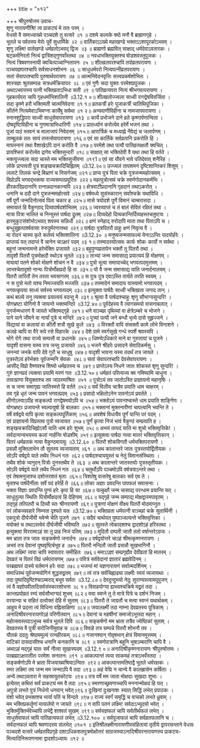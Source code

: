 +++
title = "०१२"

+++
श्रीपुरुषोत्तम उवाच-  
शृणु नारायणीश्रि! त्व प्राकट्यं मे ततः परम् ।  
वेधसो वै समाध्याख्ये पञ्चदशे तु वत्सरे ॥१ ॥
दशमे कल्पके षष्ठे मनौ वै ब्राह्मणगृहे ।  
भूतले च पर्वतस्य मेरोः पूर्वे सुधार्मिके ॥२ ॥
वार्तिकाऽऽख्ये महाखण्डे भक्ताऽऽशापूरकोऽभवम् ।  
शृणु लक्ष्मि! वार्तखण्डे धर्मव्रतोऽभवद् द्विजः ॥३ ॥
ब्राह्मणो ब्रह्मवित् साक्षाद् धर्मदेवाऽवतारकः ।  
षट्कर्मनिरतो नित्यं द्वात्रिंशद्गुणवाँस्तथा ॥४ ॥
नवधाभक्तियुक्तश्च षोडशवस्तुपूजकः ।  
नित्यं त्रिषवणस्नायी क्वचित्पञ्चाग्नितापनः ॥५ ॥
शीलव्रतपरश्चापि तपोव्रतपरायणः ।  
पञ्चयज्ञपरश्चापि सर्वसाधनशोभनः ॥६ ॥
साधुधर्मपरो नित्यपत्नीव्रतपरायणः ।  
सतां सेवापरश्चापि पुरुषार्थपरायणः ॥७ ॥
आत्मनिवेदनवृत्तिः सत्त्वप्रकर्षशोभितः ।  
शास्त्रज्ञः श्रुतसम्पन्नः सत्रधर्मक्रियापरः ॥८ ॥
एवं गुणैः सदा युक्तः परमेशप्रपूजकः ।  
अथाऽभवत्तस्य पत्नी भक्तिव्रताऽभिधा सती ॥९ ॥
पातिव्रत्यपरा नित्यं श्रीभगवत्परायणा ।  
गृहकार्यपरा चापि गृहधर्माभिशालिनी ॥3.12.१ ०॥
शीलव्रतोज्ज्वला साध्वी रागद्वेषविवर्जिता ।  
सदा कृष्णे हरौ भक्तिमती चात्मनिवेदना ॥१ १॥
व्रतकर्त्री हरेः पूजाकर्त्री चातिथिपूजिका ।  
कीर्तने नित्यमेवाऽभिमग्ना कार्येषु सर्वथा ॥१ २॥
अन्यवाणीविहीना च नामजापपरायणा ।  
स्नानशुद्धिपरा साध्वी साधुसेवापरायणा ॥१३ ॥
कार्ये प्रभोजने दाने व्रते कृष्णार्पणान्विता ।  
दोषदृष्टिविहीना च गुणमात्राभिधारिणी ॥१४॥
प्रातर्ध्यानं करोत्येव हरेर्मे भजनं तथा ।  
पूजां पाठं स्तवनं च मालाजापं निवेदनम् ॥१५॥
आरार्त्रिकं च मध्याह्ने नैवेद्यं च जलार्पणम् ।  
ताम्बूलकं ततः सायं तत्तत्सेवापरायणा ॥१६॥
एवं सा कार्तिके सर्वव्रतानि प्रकरोति हि ।  
माघस्नानं तथा वैशाखेऽपि दानं करोति वै ॥१७॥
परमेशे तथा पत्यौ पातिव्रत्यक्षतौ क्वचित् ।  
प्रायश्चित्तं करोत्येव द्रागेव भक्तिसुन्दरी ॥१८॥
साक्षात् सा भक्तिदेवी वै यथा तथा हि वर्तते ।  
भक्त्युज्ज्वला सदा चास्ते मम भक्तिसुजीवना ॥१९1॥
एवं सा यौवने भावे पतिदेवात् शनैरिह ।  
लोके प्राप्तवती पुत्रं शङ्खचक्रादिचिह्नितम् ॥3.12.२०॥
उज्ज्वलं तापशमनं दृष्टिशान्तिकरं शिशुम् ।  
ललाटे तिलकं चन्द्रे बिभ्राणं च निसर्गजम् ॥२१॥
प्राप्य पुत्रं पिता चक्रे पुत्रजन्ममहोत्सवम् ।  
विप्रोऽपि भगवद्भक्त्या राज्यसम्पत्प्रपूरितः ॥२२॥
महत्पुत्रोत्सवं चक्रे स्वर्णगोदानकर्मभिः ।  
हीरकादिप्रदानानि रत्नान्नदानकान्यपि ॥२३॥
क्षेत्रवाटीप्रदानानि गृहदानं तथाऽकरोत् ।  
धनानि च ददौ दाने पुत्रजन्ममहोत्सवे ॥२४॥
वर्षमध्ये सुसंस्कारान् सर्वांश्चक्रे यथाविधि ।  
वर्षे पूर्णे जन्मदिनोत्सवं पिता चकार ह ॥२५॥
मासे त्रयोदशे पूर्णे विमानं चाम्बरात्तदा ।  
समायातं हि वैकुण्ठाद् दिव्यपार्षदशोभितम् ॥२६॥
ज्वरव्याप्तं च तं बालं सेवितं रक्षितं तथा ।  
मात्रा पित्रा भालितं च निन्युस्तं पार्षदा द्रुतम् ॥२७॥
दिव्यदेहो दिव्यकान्तिर्दिव्यहस्तचतुष्टयः ।  
हारमुकुटसंशोभोऽभवत् शवस्य सन्निधौ ॥२८॥
क्षणं स्नेहाद् रुरोदापि माता तथा पिताऽपि च ।  
बन्धुसुहृत्पार्श्ववासा रुरुदुर्मरणात्तथा ॥२९॥
पार्षदाः पुत्रपितरौ प्राहुः क्षणं निवृत्य वै ।  
मा रोदनं चास्य कृते कर्तव्यं भक्तिशालिना ॥3.12.३० ॥
मनुष्यजन्मसाफल्यं येनाऽऽप्तिः पादयोर्हरेः ।  
प्राप्तव्यं यत् तदाप्तं वै चानेन चाऽक्षरं पदम् ॥३ १॥
तस्मादस्योत्सवः कार्यः शोकः कार्यो न सर्वथा ।  
बहूनां जन्मनामन्ते हरेर्भक्तिः प्रजायते ॥३२॥
बहुपुण्यप्रतापेन भक्तौ तु पितरौ तथा ।  
तादृशौ पितरौ पुत्रमोक्षदौ स्थोऽत्र भूतले ॥३३॥
ताभ्यां जन्म समासाद्य प्रयात्ययं हि मोक्षणम् ।  
मायायां पतने शोको मोक्षणे शोचनं न वै ॥३४॥
पुत्रो भूत्वा समायाच्चेद् भगवत्पदमुत्तमम् ।  
लाभश्चेतादृशो नान्यः पित्रोर्मोक्षप्रदो हि सः ॥३५॥
यो वै जन्म समासाद्य याति जनार्दनालयम् ।  
पितरौ तारितौ तेन तरता भवसागरम् ॥३६॥
स पुत्रः पुत्र एवाऽस्ति तार्यते तरति स्वयम् ।  
न स पुत्रो मतो यश्च निमज्जयति मज्जति ॥३७॥
तस्मादेनं समादाय यास्यामो भगवत्पदम् ।  
भगवत्कृपया साध्यं सर्वस्य भगवत्पदम् ॥३८॥
इत्युक्ता पार्षदैः साध्वी भक्तिव्रता जगाद तान् ।  
कथं बाल्ये तनु त्यक्त्वा प्रयात्ययं वदन्तु मे ॥३९॥
श्रुत्वा वै पार्षदाश्चाहुः शृणु सौभाग्यसुन्दरि! ।  
योगभ्रष्टा योगिनो वै जायन्ते भक्तमन्दिरे ॥3.12.४०॥
पूर्वदेहस्य वै त्यागसमयो वासनाबलात् ।  
पुनर्जन्मधारणं वै जायते भक्तिमद्गृहे ॥४१॥
धने वाञ्च्छा पृथिव्यां वा क्षेत्रेऽम्बरे च भोजने ।  
पाने याने जीवने वा नार्यां पुत्रे च मन्दिरे ॥४२॥
पुत्र्यां पत्यौ जने बन्धौ भृत्ये दासे सुहृज्जने ।  
विद्यायां वा कलायां वा कीर्तौ शत्रौ सुखे कुले ॥४३ ॥
विरक्तौ वापि संसक्तौ कामे लोभे विनाशने ।  
कलहे चापि वा वैरे रूपे रसे विहारके ॥४४॥
देशे ग्रामे स्वर्गसुखे गन्धे स्पर्शे श्रवस्यपि ।  
भोगे रोगे तथा राज्ये सम्पत्तौ वा प्रधानके ॥४५॥
धिष्ण्येऽधिकारे माने वा गुरुतायां च पूजने ।  
यादृशी वासना यस्य तत्र जन्तुः प्रजायते ॥४६॥
भजने श्रीहरेः प्रसादने सेवादिकर्मसु ।  
जनन्यां जनके वापि देवे गुरौ च साधुषु ॥४७॥
यादृशी भावना यस्य तदर्थं तत्र जायते ।  
पुत्रस्तेऽयं हरेर्भक्तः पूर्वजन्मनि सेवकः ॥४८॥
सतां सेवापरश्चापि देवसेवापरायणः ।  
आसीद् विप्रो वैष्णवश्च शिष्यो धर्मव्रतस्य च ॥४९॥
प्राप्तेऽस्य निधने जातः शोकस्तं शृणु सुन्दरि! ।  
गुरुं ज्ञानप्रदं त्यक्त्वा प्रयामि मरणं गतः ॥3.12.५०॥
धर्मव्रतं परित्यज्य क्व गमिष्यामि चाधुना ।  
तावत्प्राणा वियुक्ताश्च तव जाठरमाश्रितः ॥५१ ॥
पुत्रोऽयं तव जातोऽस्ति प्राज्ञायनो महानृषिः ।  
स च जन्म समागृह्य जातिस्मरो हि वर्तते ॥५२॥
सर्वं विलीय चात्रैव प्रयाति धाम चाक्षरम् ।  
तव गृहे धृतं जन्म पावनं भगवत्प्रदम् ॥५३॥
प्रसादो भक्षितोऽनेन पावनोऽयं प्रवर्तते ।  
क्षीणोऽस्याऽपीह सङ्कल्पो रागद्वेषमयोऽपि च ॥५४॥
भक्तोऽयं पावनश्चास्ते धाम प्रयाति शार्ङ्गिणः ।  
योगभ्रष्टाः प्रजायन्ते स्वल्पायुषो हि बालकाः ॥५५॥
भक्तानां मुक्तनारीणां चापत्यानि भवन्ति ते ।  
वर्षे वर्षद्वये वापि कृत्वा सङ्कल्पपूर्तिकाम् ॥५६॥
अवशेषं विधायैव पूर्णं यान्ति परं पदम् ।  
एवं प्राज्ञायनो विप्रस्तव पुत्रो व्यजायत ॥५७॥
पूर्णं कृत्वा निजं भावं वैकुण्ठं सम्प्रयाति ह ।  
शङ्खचक्रादिचिह्नोऽसौ याति धाम हरेः शुभम् ॥५८॥
अभयं तत्पदं याति मा शुचो भक्तिवृत्तिके! ।  
सर्वदानान्यभयस्य कलां नार्हन्ति षोडशीम् ॥५९॥
इत्युक्त्वा पार्षदा नत्वा मातरं भक्तिवृत्तिकान् ।  
पितरं धर्मव्रतकं नत्वा वैकुण्ठमाययुः ॥3.12.६० ॥
पितरौ शोकविगतौ धर्मभक्तिपरायणौ ।  
प्रसन्नौ मुक्तिलाभेन तौ सुतस्य व्यजायताम् ॥६१ ॥
अथ कालान्तरे जातः पुत्रस्तयोर्द्वितीयकः ।  
सोऽपि वर्षद्वये याते तथैव निधनं गतः ॥६२॥
पार्षदाश्चाययुस्तं च नेतुं विमानसंस्थिताः ।  
तथैव शोकं व्यनुदन् पित्रोः पुनस्तथैव ते ॥६३ ॥
अथ कालान्तरे जातस्तयोः पुत्रस्तृतीयकः ।  
सोऽपि वर्षद्वये याते तथैव निधनं गतः ॥६४॥
चतुर्थोऽपि पञ्चमोऽपि वर्षत्रयाऽन्तरे तथा ।  
एवं तेषामनुजाश्च दशोत्तरशतं मृताः ॥६५॥
त्रिशतेषु वत्सरेषु बालकाः सर्व एव ते ।  
मृताश्च पार्षदैर्नीताः सर्वे पदं हरेर्हि ते ॥६६॥
लोका अज्ञाः प्रवदन्ति पापफलं सवासनाः ।  
भक्ता विज्ञाः प्रवदन्ति पुण्यं हरेः कृपा हि सा ॥६७॥
यत्कुक्षौ जन्म चासाद्य परन्धाम प्रयान्ति यत् ।  
साधुतुल्या स्थितिः पित्रोर्मोक्षदत्वं हि देहिनाम् ॥६८॥
यद्गृहे जन्म सम्पाद्य मोक्षद्वारमपावृतम् ।  
तद्गृहं तत्पितरौ च दिव्यौ स्तः श्रीनरायणौ ॥६९॥
पुत्राणां मोक्षणं वीक्ष्य पितरौ मोदमाप्नुतः ।  
परं लोकव्यवहारे निम्नता दृश्यते यतः ॥3.12.७०॥
भक्तिव्रता धर्मपत्नी वाञ्च्छां चक्रे सुतार्थिनी ।  
एकपुत्रो दीर्घजीवी भवेन्मे चेति पूजने ॥७१ ॥
सदैवं चार्थयत् पुष्पाञ्जल्यन्ते भक्तिवृत्तिका ।  
मयोक्तं च तथाऽस्त्वेवं दीर्घजीवी भविष्यति ॥७२॥
सुतस्ते त्वेकादशश्च द्वादशोऽहं हरिस्तथा ।  
इत्युक्त्वा विररामाऽहं सा तु प्राह निजं पतिम् ॥७३॥
मुदितौ दम्पती जातौ ततो वर्षान्तरेऽग्रजः ।  
मम भ्राता तत्र जातः सङ्कर्षणो जनार्दनः ॥७४॥
वर्षद्वयोत्तरे चाऽहं श्रीमत्कृष्णनरायणः ।  
अभवं तत्र देवानां पुष्पवृष्टिर्बभूव ह ॥७५॥
पितरौ नन्दितौ जातौ प्रसन्नौ सुखभागिनौ ।  
अथ लक्ष्मि! त्वया चापि स्वावतारः समीहितः ॥७६॥
ममाऽऽज्ञां सम्प्रगृह्यैव देवीव्रतां हि मातरम् ।  
देवव्रतं च पितरं विप्रं धर्मपरायणम् ॥७७॥
पवित्रं सर्ववेदानां ज्ञातारं ब्रह्मवेदिनम् ।  
परब्रह्मपरं दास्ये वर्तमानं हरेः सदा ॥७८॥
भजन्तं मां यज्ञनारायणं सर्वात्मदर्शिनम् ।  
समाधिस्थं पूर्वजन्मयोगिनं शुद्धसद्व्रतम् ॥७९॥
त्वं तत्र सर्वचिह्नाढ्या लक्ष्मीः स्वयं व्यजायथाः ।  
तदा पुष्पादिवृष्टिश्चाऽम्बराद् बभूव सर्वतः ॥3.12.८०॥
देवदुन्दुभयो नेदुः सुराण्यस्त्वामपूपुजन् ।  
त्वं वै यज्ञोपवीतादिसर्वसंस्कारशोभना ॥८ १॥
विवाहयोग्या ह्यभवश्चक्रिषे मद्व्रतं तदा ।  
कान्तप्रयोव्रतं रम्यं सर्वसौभाग्यदं शुभम् ॥८२॥
मया स्वप्ने तु ते मात्रे पित्रे च दर्शनं निजम् ।  
वरयान्या च सहितं दत्वोक्तं देहि मे सुताम् ॥८३॥
पितरौ ते जाग्रतौ च मत्वा स्वप्नं यथार्थकम् ।  
आहूय मे प्रदत्ता त्वं विधिना वह्निसाक्षिणा ॥८४॥
जयालक्ष्मीं तदा नाम्ना देवव्रतस्य पुत्रिकाम् ।  
अनादिश्रीवरनारायणोऽहं परिणीतवान् ॥८५॥
देवानां च महर्षीणां समाजोऽभूत्तदा महान् ।  
महोत्सवस्तदाऽभूच्च सर्वत्र भूतले दिवि ॥८६॥
सङ्कर्षणो मम भ्राता तत्रैव ज्येष्ठिकां सुताम् ।  
देवव्रतस्य वै पुत्रीं सरोजिनीमुवाह च ॥८७॥
विवाहे तत्र सम्पन्ने पितरौ शोभनौ तव ।  
यौतकं ददतुः श्रेष्ठममूल्यं रत्नहीरकम् ॥८८॥
गजानश्वान् गोवृषभान् क्षेत्रं विमानमुत्तमम् ।  
वाटिकां दासदासीश्च धनानि कनकानि च ॥८९ ॥
स्वर्णपात्राणि बहूनि भूषाऽम्बराणि चापि वै ।  
अथाऽहं मद्गृहं यातः सर्वं नीत्वा सुखास्पदम् ॥3.12.९ ०॥
अनादिश्रीकृष्णनारायणः श्रीपुरुषोत्तमः ।  
परब्रह्माऽक्षरातीतः परमेशः सनातनः ॥९१ ॥
आकल्पान्तं त्वया साकमहं तत्राऽभवँस्तदा ।  
सङ्कर्षणोऽपि मे भ्राता विजयाख्यश्रियाऽन्वितः ॥९२॥
आकल्पान्तमतिष्ठद्वै भूतले धर्मरक्षकः ।  
स्मर लक्ष्मि! तव जन्म मम जन्माऽपि वै तदा ॥९३॥
अहं वेद्मि न चान्ये वै कालह्रासेन कर्षिताः ।  
अन्ये तथाऽवतारा मे सहस्रायुतकोटयः ॥९४॥
तत्र वर्षे मम जाता मोक्षदाः सुखदाः शुभाः ।  
इत्येतत् कथितं सर्वं प्राकट्यं मम वै तदा ॥९५॥
स्मरणाच्छ्रवणाच्चापि मननान्मोक्षदं हि यत् ।  
अपुत्रो लभते पुत्रं निर्धनो धनवान् भवेत्॥९६॥
दुःखिनां दुःखनाशः स्यात् सिद्धिं लभेत् प्रपाठकः ।  
वंशो भवेत् प्रभक्तश्च भार्या पतिं च विन्दते ॥९७॥
राज्यं स्वर्गं समृद्धिं च वाचको लभते ध्रुवाम् ।  
मम भक्तिप्रकर्तॄणां मायालेपो न जायते ॥९८॥
न वापि पतनं लक्ष्मि! सर्वदाऽभ्युदयो भवेत् ।  
भुक्तिर्मुक्तिर्भवेच्चापि लभेद्वै शाश्वतं सुखम् ॥९९॥
सर्वयज्ञफलं चापि सर्वतीर्थफलं लभेत् ।  
साधुसेवाफलं चापि पातिव्रत्यफलं लभेत् ॥3.12.१०० ॥
सर्वपूजाफलं चापि सर्वव्रतफलानि च ।  
सर्वदानफलं चापि श्रवणादस्य संलभेत् ॥१०१ ॥
इतिश्रीलक्ष्मीनारायणीयसंहितायां तृतीये द्वापरसन्ताने वेधसः पञ्चदशे वत्सरे धर्मव्रतविप्रगृहे दशाऽधिकशतपुत्रमोक्षोत्तरं साग्रजस्याऽनादिश्रीवरनारायणस्य प्राकट्य-  
मित्यादिनिरूपणनामा द्वादशोऽध्यायः ॥१२ ॥
    
